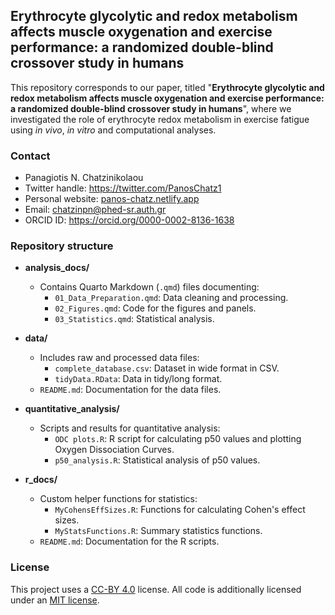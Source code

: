 ## Erythrocyte glycolytic and redox metabolism affects muscle oxygenation and exercise performance: a randomized double-blind crossover study in humans

This repository corresponds to our paper, titled "**Erythrocyte glycolytic and redox metabolism affects muscle oxygenation and exercise performance: a randomized double-blind crossover study in humans**", where we investigated the role of erythrocyte redox metabolism in exercise fatigue using *in vivo*, *in vitro* and computational analyses.

### Contact

-   Panagiotis N. Chatzinikolaou
-   Twitter handle: <https://twitter.com/PanosChatz1>
-   Personal website: [panos-chatz.netlify.app](https://panos-chatz.netlify.app/)
-   Email: [chatzinpn\@phed-sr.auth.gr](mailto:chatzinpn@phed-sr.auth.gr)
-   ORCID ID: <https://orcid.org/0000-0002-8136-1638>

### Repository structure
- **analysis_docs/**
  - Contains Quarto Markdown (`.qmd`) files documenting:
    - `01_Data_Preparation.qmd`: Data cleaning and processing.
    - `02_Figures.qmd`: Code for the figures and panels.
    - `03_Statistics.qmd`: Statistical analysis.

- **data/**
  - Includes raw and processed data files:
    - `complete_database.csv`: Dataset in wide format in CSV.
    - `tidyData.RData`: Data in tidy/long format.
  - `README.md`: Documentation for the data files.

- **quantitative_analysis/**
  - Scripts and results for quantitative analysis:
    - `ODC plots.R`: R script for calculating p50 values and plotting Oxygen Dissociation Curves.
    - `p50_analysis.R`: Statistical analysis of p50 values.

- **r_docs/**
  - Custom helper functions for statistics:
    - `MyCohensEffSizes.R`: Functions for calculating Cohen's effect sizes.
    - `MyStatsFunctions.R`: Summary statistics functions.
  - `README.md`: Documentation for the R scripts.


### License

This project uses a [CC-BY 4.0](http://creativecommons.org/licenses/by/4.0/) license. All code is additionally licensed under an [MIT license](https://github.com/PanosChatzi/Erythrocyte-Metabolism/blob/main/LICENSE).
